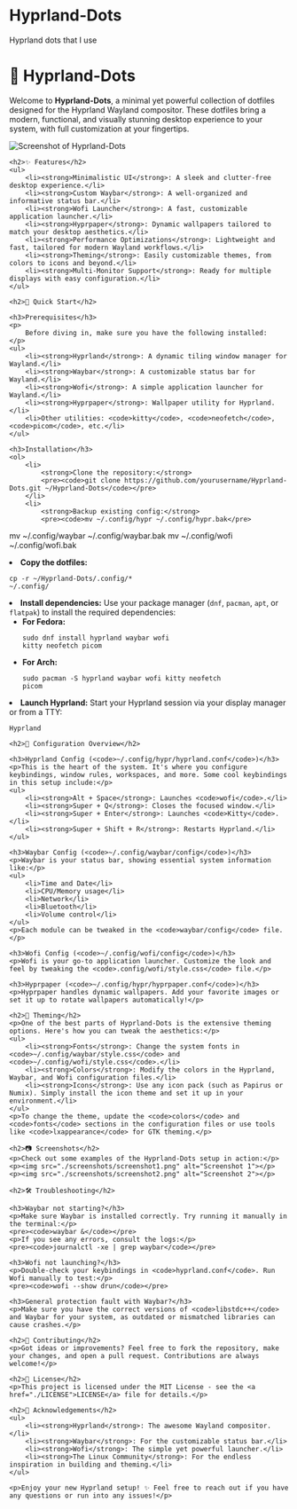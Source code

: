 # Hyprland-Dots
Hyprland dots that I use



<head>
    <meta charset="UTF-8">
    <meta name="viewport" content="width=device-width, initial-scale=1.0">
    <title>Hyprland-Dots README</title>
</head>
<body>
    <h1>🌌 Hyprland-Dots</h1>
    <p>
        Welcome to <strong>Hyprland-Dots</strong>, a minimal yet powerful collection of dotfiles designed for the Hyprland Wayland compositor. These dotfiles bring a modern, functional, and visually stunning desktop experience to your system, with full customization at your fingertips.
    </p>
    <p>
        <img src="./screenshot.png" alt="Screenshot of Hyprland-Dots">
    
    
    <h2>✨ Features</h2>
    <ul>
        <li><strong>Minimalistic UI</strong>: A sleek and clutter-free desktop experience.</li>
        <li><strong>Custom Waybar</strong>: A well-organized and informative status bar.</li>
        <li><strong>Wofi Launcher</strong>: A fast, customizable application launcher.</li>
        <li><strong>Hyprpaper</strong>: Dynamic wallpapers tailored to match your desktop aesthetics.</li>
        <li><strong>Performance Optimizations</strong>: Lightweight and fast, tailored for modern Wayland workflows.</li>
        <li><strong>Theming</strong>: Easily customizable themes, from colors to icons and beyond.</li>
        <li><strong>Multi-Monitor Support</strong>: Ready for multiple displays with easy configuration.</li>
    </ul>
    
    <h2>🚀 Quick Start</h2>
    
    <h3>Prerequisites</h3>
    <p>
        Before diving in, make sure you have the following installed:
    </p>
    <ul>
        <li><strong>Hyprland</strong>: A dynamic tiling window manager for Wayland.</li>
        <li><strong>Waybar</strong>: A customizable status bar for Wayland.</li>
        <li><strong>Wofi</strong>: A simple application launcher for Wayland.</li>
        <li><strong>Hyprpaper</strong>: Wallpaper utility for Hyprland.</li>
        <li>Other utilities: <code>kitty</code>, <code>neofetch</code>, <code>picom</code>, etc.</li>
    </ul>
    
    <h3>Installation</h3>
    <ol>
        <li>
            <strong>Clone the repository:</strong>
            <pre><code>git clone https://github.com/yourusername/Hyprland-Dots.git ~/Hyprland-Dots</code></pre>
        </li>
        <li>
            <strong>Backup existing config:</strong>
            <pre><code>mv ~/.config/hypr ~/.config/hypr.bak</pre>
mv ~/.config/waybar ~/.config/waybar.bak
mv ~/.config/wofi ~/.config/wofi.bak</code></pre>
        </li>
        <li>
            <strong>Copy the dotfiles:</strong>
            <pre><code>cp -r ~/Hyprland-Dots/.config/* ~/.config/</code></pre>
        </li>
        <li>
            <strong>Install dependencies:</strong> Use your package manager (<code>dnf</code>, <code>pacman</code>, <code>apt</code>, or <code>flatpak</code>) to install the required dependencies:
            <ul>
                <li><strong>For Fedora:</strong></li>
                <pre><code>sudo dnf install hyprland waybar wofi kitty neofetch picom</code></pre>
                <li><strong>For Arch:</strong></li>
                <pre><code>sudo pacman -S hyprland waybar wofi kitty neofetch picom</code></pre>
            </ul>
        </li>
        <li>
            <strong>Launch Hyprland:</strong>
            Start your Hyprland session via your display manager or from a TTY:
            <pre><code>Hyprland</code></pre>
        </li>
    </ol>
    
    <h2>🔧 Configuration Overview</h2>
    
    <h3>Hyprland Config (<code>~/.config/hypr/hyprland.conf</code>)</h3>
    <p>This is the heart of the system. It's where you configure keybindings, window rules, workspaces, and more. Some cool keybindings in this setup include:</p>
    <ul>
        <li><strong>Alt + Space</strong>: Launches <code>wofi</code>.</li>
        <li><strong>Super + Q</strong>: Closes the focused window.</li>
        <li><strong>Super + Enter</strong>: Launches <code>Kitty</code>.</li>
        <li><strong>Super + Shift + R</strong>: Restarts Hyprland.</li>
    </ul>
    
    <h3>Waybar Config (<code>~/.config/waybar/config</code>)</h3>
    <p>Waybar is your status bar, showing essential system information like:</p>
    <ul>
        <li>Time and Date</li>
        <li>CPU/Memory usage</li>
        <li>Network</li>
        <li>Bluetooth</li>
        <li>Volume control</li>
    </ul>
    <p>Each module can be tweaked in the <code>waybar/config</code> file.</p>
    
    <h3>Wofi Config (<code>~/.config/wofi/config</code>)</h3>
    <p>Wofi is your go-to application launcher. Customize the look and feel by tweaking the <code>.config/wofi/style.css</code> file.</p>
    
    <h3>Hyprpaper (<code>~/.config/hypr/hyprpaper.conf</code>)</h3>
    <p>Hyprpaper handles dynamic wallpapers. Add your favorite images or set it up to rotate wallpapers automatically!</p>
    
    <h2>🎨 Theming</h2>
    <p>One of the best parts of Hyprland-Dots is the extensive theming options. Here's how you can tweak the aesthetics:</p>
    <ul>
        <li><strong>Fonts</strong>: Change the system fonts in <code>~/.config/waybar/style.css</code> and <code>~/.config/wofi/style.css</code>.</li>
        <li><strong>Colors</strong>: Modify the colors in the Hyprland, Waybar, and Wofi configuration files.</li>
        <li><strong>Icons</strong>: Use any icon pack (such as Papirus or Numix). Simply install the icon theme and set it up in your environment.</li>
    </ul>
    <p>To change the theme, update the <code>colors</code> and <code>fonts</code> sections in the configuration files or use tools like <code>lxappearance</code> for GTK theming.</p>
    
    <h2>📷 Screenshots</h2>
    <p>Check out some examples of the Hyprland-Dots setup in action:</p>
    <p><img src="./screenshots/screenshot1.png" alt="Screenshot 1"></p>
    <p><img src="./screenshots/screenshot2.png" alt="Screenshot 2"></p>
    
    <h2>🛠 Troubleshooting</h2>
    
    <h3>Waybar not starting?</h3>
    <p>Make sure Waybar is installed correctly. Try running it manually in the terminal:</p>
    <pre><code>waybar &</code></pre>
    <p>If you see any errors, consult the logs:</p>
    <pre><code>journalctl -xe | grep waybar</code></pre>
    
    <h3>Wofi not launching?</h3>
    <p>Double-check your keybindings in <code>hyprland.conf</code>. Run Wofi manually to test:</p>
    <pre><code>wofi --show drun</code></pre>
    
    <h3>General protection fault with Waybar?</h3>
    <p>Make sure you have the correct versions of <code>libstdc++</code> and Waybar for your system, as outdated or mismatched libraries can cause crashes.</p>
    
    <h2>🌟 Contributing</h2>
    <p>Got ideas or improvements? Feel free to fork the repository, make your changes, and open a pull request. Contributions are always welcome!</p>
    
    <h2>📜 License</h2>
    <p>This project is licensed under the MIT License - see the <a href="./LICENSE">LICENSE</a> file for details.</p>
    
    <h2>🙌 Acknowledgements</h2>
    <ul>
        <li><strong>Hyprland</strong>: The awesome Wayland compositor.</li>
        <li><strong>Waybar</strong>: For the customizable status bar.</li>
        <li><strong>Wofi</strong>: The simple yet powerful launcher.</li>
        <li><strong>The Linux Community</strong>: For the endless inspiration in building and theming.</li>
    </ul>

    <p>Enjoy your new Hyprland setup! ✨ Feel free to reach out if you have any questions or run into any issues!</p>


